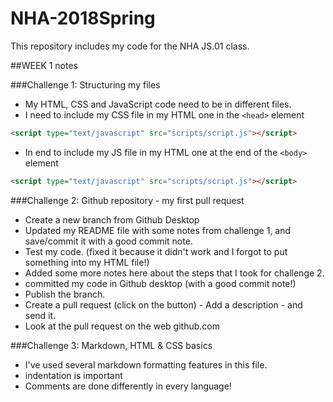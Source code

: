 # NHA-2018Spring

This repository includes my code for the NHA JS.01 class.

##WEEK 1 notes

###Challenge 1: Structuring my files

* My HTML, CSS and JavaScript code need to be in different files.
* I need to include my CSS file in my HTML one in the `<head>` element

``` html
<script type="text/javascript" src="scripts/script.js"></script>
```

* In end to include my JS file in my HTML one at the end of the `<body>` element

``` html
<script type="text/javascript" src="scripts/script.js"></script>
```

###Challenge 2: Github repository - my first pull request

* Create a new branch from Github Desktop
* Updated my README file with some notes from challenge 1, and save/commit it with a good commit note.
* Test my code. (fixed it because it didn't work and I forgot to put something into my HTML file!)
* Added some more notes here about the steps that I took for challenge 2.
* committed my code in Github desktop (with a good commit note!)
* Publish the branch. 
* Create a pull request (click on the button) - Add a description - and send it.
* Look at the pull request on the web github.com

###Challenge 3: Markdown, HTML & CSS basics

* I've used several markdown formatting features in this file.
* indentation is important
* Comments are done differently in every language!
